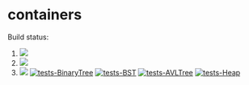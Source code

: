 # containers

Build status:
1. [![](https://github.com/agulati18/week08/workflows/tests-fibonacci/badge.svg)](https://github.com/agulati18/week08/actions?query=workflow%3Atests-fibonacci)
1. [![](https://github.com/agulati18/week08/workflows/tests-range/badge.svg)](https://github.com/agulati18/week08/actions?query=workflow%3Atests-range)
1. [![](https://github.com/agulati18/week08/workflows/tests-unicode/badge.svg)](https://github.com/agulati18/week08/actions?query=workflow%3Atests-unicode)
[![tests-BinaryTree](https://github.com/agulati18/week08/actions/workflows/tests-binarytree.yml/badge.svg)](https://github.com/agulati18/week08/actions/workflows/tests-binarytree.yml)
[![tests-BST](https://github.com/agulati18/week08/workflows/tests-BST/badge.svg)](https://github.com/agulati18/week08/actions?query=workflow%3Atests-BST)
[![tests-AVLTree](https://github.com/agulati18/week08/actions/workflows/tests-AVLTree.yml/badge.svg)](https://github.com/agulati18/week08/actions/workflows/tests-AVLTree.yml)
[![tests-Heap](https://github.com/agulati18/week08/actions/workflows/heap.yml/badge.svg)](https://github.com/agulati18/week08/actions/workflows/heap.yml)
